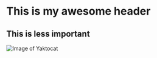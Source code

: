 # This is my awesome header
## This is less important

![Image of Yaktocat](https://octodex.github.com/images/yaktocat.png)
